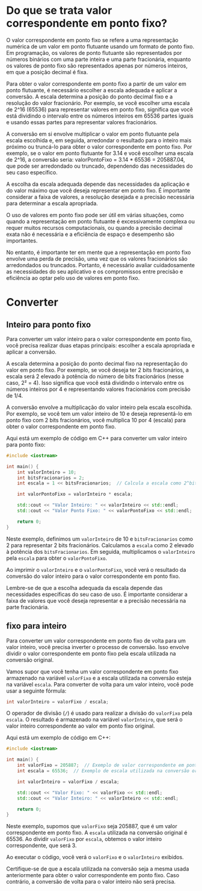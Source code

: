 # Do que se trata  valor correspondente em ponto fixo?

O valor correspondente em ponto fixo se refere a uma representação numérica de um valor em ponto flutuante usando um formato de ponto fixo. Em programação, os valores de ponto flutuante são representados por números binários com uma parte inteira e uma parte fracionária, enquanto os valores de ponto fixo são representados apenas por números inteiros, em que a posição decimal é fixa.

Para obter o valor correspondente em ponto fixo a partir de um valor em ponto flutuante, é necessário escolher a escala adequada e aplicar a conversão. A escala determina a posição do ponto decimal fixo e a resolução do valor fracionário. Por exemplo, se você escolher uma escala de 2^16 (65536) para representar valores em ponto fixo, significa que você está dividindo o intervalo entre os números inteiros em 65536 partes iguais e usando essas partes para representar valores fracionários.

A conversão em si envolve multiplicar o valor em ponto flutuante pela escala escolhida e, em seguida, arredondar o resultado para o inteiro mais próximo ou truncá-lo para obter o valor correspondente em ponto fixo. Por exemplo, se o valor em ponto flutuante for 3.14 e você escolher uma escala de 2^16, a conversão seria: valorPontoFixo = 3.14 * 65536 = 205887.04, que pode ser arredondado ou truncado, dependendo das necessidades do seu caso específico.

A escolha da escala adequada depende das necessidades da aplicação e do valor máximo que você deseja representar em ponto fixo. É importante considerar a faixa de valores, a resolução desejada e a precisão necessária para determinar a escala apropriada.

O uso de valores em ponto fixo pode ser útil em várias situações, como quando a representação em ponto flutuante é excessivamente complexa ou requer muitos recursos computacionais, ou quando a precisão decimal exata não é necessária e a eficiência de espaço e desempenho são importantes.

No entanto, é importante ter em mente que a representação em ponto fixo envolve uma perda de precisão, uma vez que os valores fracionários são arredondados ou truncados. Portanto, é necessário avaliar cuidadosamente as necessidades do seu aplicativo e os compromissos entre precisão e eficiência ao optar pelo uso de valores em ponto fixo.


# Converter 

## Inteiro para ponto fixo

Para converter um valor inteiro para o valor correspondente em ponto fixo, você precisa realizar duas etapas principais: escolher a escala apropriada e aplicar a conversão. 

A escala determina a posição do ponto decimal fixo na representação do valor em ponto fixo. Por exemplo, se você deseja ter 2 bits fracionários, a escala será 2 elevado à potência do número de bits fracionários (nesse caso, 2² = 4). Isso significa que você está dividindo o intervalo entre os números inteiros por 4 e representando valores fracionários com precisão de 1/4.

A conversão envolve a multiplicação do valor inteiro pela escala escolhida. Por exemplo, se você tem um valor inteiro de 10 e deseja representá-lo em ponto fixo com 2 bits fracionários, você multiplica 10 por 4 (escala) para obter o valor correspondente em ponto fixo.

Aqui está um exemplo de código em C++ para converter um valor inteiro para ponto fixo:

```cpp
#include <iostream>

int main() {
    int valorInteiro = 10;
    int bitsFracionarios = 2;
    int escala = 1 << bitsFracionarios;  // Calcula a escala como 2^bitsFracionarios

    int valorPontoFixo = valorInteiro * escala;

    std::cout << "Valor Inteiro: " << valorInteiro << std::endl;
    std::cout << "Valor Ponto Fixo: " << valorPontoFixo << std::endl;

    return 0;
}
```

Neste exemplo, definimos um `valorInteiro` de 10 e `bitsFracionarios` como 2 para representar 2 bits fracionários. Calculamos a `escala` como 2 elevado à potência dos `bitsFracionarios`. Em seguida, multiplicamos o `valorInteiro` pela `escala` para obter o `valorPontoFixo`.

Ao imprimir o `valorInteiro` e o `valorPontoFixo`, você verá o resultado da conversão do valor inteiro para o valor correspondente em ponto fixo.

Lembre-se de que a escolha adequada da escala depende das necessidades específicas do seu caso de uso. É importante considerar a faixa de valores que você deseja representar e a precisão necessária na parte fracionária.


## fixo para inteiro 

Para converter um valor correspondente em ponto fixo de volta para um valor inteiro, você precisa inverter o processo de conversão. Isso envolve dividir o valor correspondente em ponto fixo pela escala utilizada na conversão original.

Vamos supor que você tenha um valor correspondente em ponto fixo armazenado na variável `valorFixo` e a escala utilizada na conversão esteja na variável `escala`. Para converter de volta para um valor inteiro, você pode usar a seguinte fórmula:

```cpp
int valorInteiro = valorFixo / escala;
```

O operador de divisão (`/`) é usado para realizar a divisão do `valorFixo` pela `escala`. O resultado é armazenado na variável `valorInteiro`, que será o valor inteiro correspondente ao valor em ponto fixo original.

Aqui está um exemplo de código em C++:

```cpp
#include <iostream>

int main() {
    int valorFixo = 205887;  // Exemplo de valor correspondente em ponto fixo
    int escala = 65536;  // Exemplo de escala utilizada na conversão original

    int valorInteiro = valorFixo / escala;

    std::cout << "Valor Fixo: " << valorFixo << std::endl;
    std::cout << "Valor Inteiro: " << valorInteiro << std::endl;

    return 0;
}
```

Neste exemplo, supomos que `valorFixo` seja 205887, que é um valor correspondente em ponto fixo. A `escala` utilizada na conversão original é 65536. Ao dividir `valorFixo` por `escala`, obtemos o valor inteiro correspondente, que será 3.

Ao executar o código, você verá o `valorFixo` e o `valorInteiro` exibidos.

Certifique-se de que a escala utilizada na conversão seja a mesma usada anteriormente para obter o valor correspondente em ponto fixo. Caso contrário, a conversão de volta para o valor inteiro não será precisa.